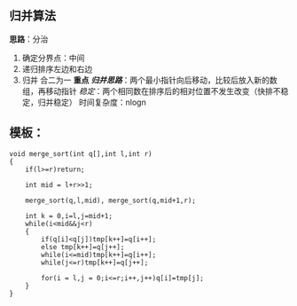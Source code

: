 ## 归并算法
**思路**：分治
1. 确定分界点：中间
2. 递归排序左边和右边
3. 归并 合二为一 **重点**
***归并思路***：两个最小指针向后移动，比较后放入新的数组，再移动指针
*稳定*：两个相同数在排序后的相对位置不发生改变（快排不稳定，归并稳定）
时间复杂度：nlogn

## 模板：
```
void merge_sort(int q[],int l,int r)
{
    if(l>=r)return;
    
    int mid = l+r>>1;
    
    merge_sort(q,l,mid), merge_sort(q,mid+1,r);
    
    int k = 0,i=l,j=mid+1;
    while(i<mid&&j<r)
    {
        if(q[i]<q[j])tmp[k++]=q[i++];
        else tmp[k++]=q[j++];
        while(i<=mid)tmp[k++]=q[i++];
        while(j<=r)tmp[k++]=q[j++];
        
        for(i = l,j = 0;i<=r;i++,j++)q[i]=tmp[j];
    }
}
```
